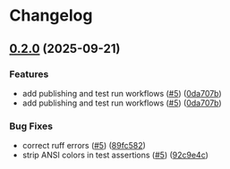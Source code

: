 # Changelog

## [0.2.0](https://github.com/clevercanary/hca-ingest-tools/compare/hca-smart-sync-v0.1.0...hca-smart-sync-v0.2.0) (2025-09-21)


### Features

* add publishing and test run workflows ([#5](https://github.com/clevercanary/hca-ingest-tools/issues/5)) ([0da707b](https://github.com/clevercanary/hca-ingest-tools/commit/0da707bcbbbc6e759472445e26cd4bbdf6a5aec9))
* add publishing and test run workflows ([#5](https://github.com/clevercanary/hca-ingest-tools/issues/5)) ([0da707b](https://github.com/clevercanary/hca-ingest-tools/commit/0da707bcbbbc6e759472445e26cd4bbdf6a5aec9))


### Bug Fixes

* correct ruff errors ([#5](https://github.com/clevercanary/hca-ingest-tools/issues/5)) ([89fc582](https://github.com/clevercanary/hca-ingest-tools/commit/89fc5822caca19fdfeccae70c7486a52d187da90))
* strip ANSI colors in test assertions ([#5](https://github.com/clevercanary/hca-ingest-tools/issues/5)) ([92c9e4c](https://github.com/clevercanary/hca-ingest-tools/commit/92c9e4ce2d2a1b44eebaaf3a39091515fb295f4b))
